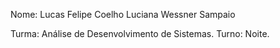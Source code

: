 Nome: Lucas Felipe Coelho
      Luciana Wessner Sampaio

Turma: Análise de Desenvolvimento de Sistemas.
Turno: Noite.
